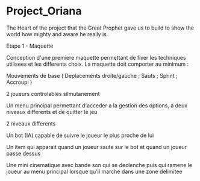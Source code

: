 # Project_Oriana
The Heart of the project that the Great Prophet gave us to build to show the world how mighty and aware he really is.

Etape 1 - Maquette

Conception d'une premiere maquette permettant de fixer les techniques utilisees et les differents choix.
La maquette doit comporter au minimum :

Mouvements de base ( Deplacements droite/gauche ; Sauts ; Sprint ; Accroupi )

2 joueurs controlables silmutanement

Un menu principal permettant d'acceder a la gestion des options, a deux niveaux differents et de quitter le jeu

2 niveaux differents

Un bot (IA) capable de suivre le joueur le plus proche de lui

Un item qui apparait quand un joueur saute sur le bot et quand un joueur passe dessus

Une mini cinematique avec bande son qui se declenche puis qui ramene le joueur au menu principal lorsque qu'il marche dans une zone delimitee
